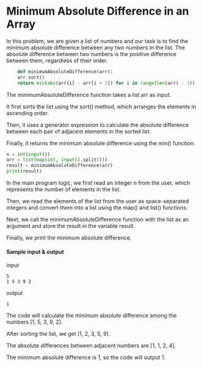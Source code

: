 # Minimum Absolute Difference in an Array
In this problem, we are given a list of numbers and our task is to find the minimum absolute difference between any two numbers in the list. The absolute difference between two numbers is the positive difference between them, regardless of their order.

```python
    def minimumAbsoluteDifference(arr):
    arr.sort()
    return min(abs(arr[i] - arr[i + 1]) for i in range(len(arr) - 1))
```


The minimumAbsoluteDifference function takes a list arr as input. 

It first sorts the list using the sort() method, which arranges the elements in ascending order. 

Then, it uses a generator expression to calculate the absolute difference between each pair of adjacent elements in the sorted list. 

Finally, it returns the minimum absolute difference using the min() function.


```python
n = int(input())
arr = list(map(int, input().split()))
result = minimumAbsoluteDifference(arr)
print(result)
```
In the main program logic, we first read an integer n from the user, which represents the number of elements in the list. 

Then, we read the elements of the list from the user as space-separated integers and convert them into a list using the map() and list() functions. 

Next, we call the minimumAbsoluteDifference function with the list as an argument and store the result in the variable result. 

Finally, we print the minimum absolute difference.

#### Sample input & output
input
```
5
1 5 3 9 2
```
output
```
1
```
The code will calculate the minimum absolute difference among the numbers [1, 5, 3, 9, 2]. 

After sorting the list, we get [1, 2, 3, 5, 9]. 

The absolute differences between adjacent numbers are [1, 1, 2, 4]. 

The minimum absolute difference is 1, so the code will output 1.